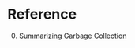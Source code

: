 # Reference

0. [Summarizing Garbage Collection](https://eschew.wordpress.com/2016/09/02/summarizing-gc/)

